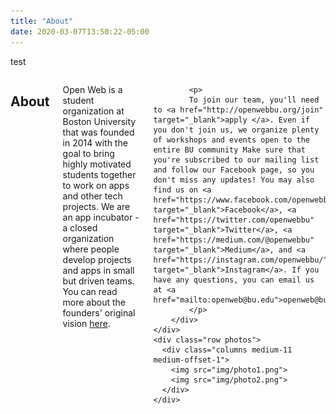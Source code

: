 ```yaml
---
title: "About"
date: 2020-03-07T13:50:22-05:00
---
```


test

<section class="content">
    <div class="row">
        <div class="columns medium-7 medium-offset-1">
            <h1>About</h1>
            <p>
            Open Web is a student organization at Boston University that was founded in 2014 with the goal to bring highly motivated students together to work on apps and other tech projects. We are an app incubator - a closed organization where people develop projects and apps in small but driven teams. You can read more about the founders' original vision <a href="https://medium.com/@openwebbu/the-new-chapter-for-open-web-3c06fe735a41" target="_blank">here</a>.
            </p>

            <p>
            To join our team, you'll need to <a href="http://openwebbu.org/join" target="_blank">apply </a>. Even if you don't join us, we organize plenty of workshops and events open to the entire BU community Make sure that you're subscribed to our mailing list and follow our Facebook page, so you don't miss any updates! You may also find us on <a href="https://www.facebook.com/openwebbu" target="_blank">Facebook</a>, <a href="https://twitter.com/openwebbu" target="_blank">Twitter</a>, <a href="https://medium.com/@openwebbu" target="_blank">Medium</a>, and <a href="https://instagram.com/openwebbu/" target="_blank">Instagram</a>. If you have any questions, you can email us at <a href="mailto:openweb@bu.edu">openweb@bu.edu</a>
            </p> 
        </div>
    </div>
    <div class="row photos">
      <div class="columns medium-11 medium-offset-1">
        <img src="img/photo1.png">
        <img src="img/photo2.png">
      </div>
    </div>